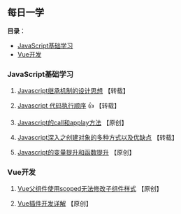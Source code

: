 ## 每日一学
**目录**：

- [JavaScript基础学习](#javascript基础学习)  
- [Vue开发](#vue开发)

### JavaScript基础学习
1. [Javascript继承机制的设计思想](http://www.ruanyifeng.com/blog/2011/06/designing_ideas_of_inheritance_mechanism_in_javascript.html) 【转载】

2. [Javascript 代码执行顺序](https://www.cnblogs.com/wuyepeng/p/10147885.html) :+1: 【转载】

3. [Javascript的call和applay方法](https://github.com/MrGaoGang/lucky_docs/blob/master/article/javascript/Javascript%E7%9A%84call%E5%92%8Capplay%E6%96%B9%E6%B3%95.md) 【原创】

4. [Javascript深入之创建对象的多种方式以及优缺点](https://github.com/mqyqingfeng/Blog/blob/master/articles/%E6%B7%B1%E5%85%A5%E7%B3%BB%E5%88%97%E6%96%87%E7%AB%A0/JavaScript%E6%B7%B1%E5%85%A5%E4%B9%8B%E5%88%9B%E5%BB%BA%E5%AF%B9%E8%B1%A1%E7%9A%84%E5%A4%9A%E7%A7%8D%E6%96%B9%E5%BC%8F%E4%BB%A5%E5%8F%8A%E4%BC%98%E7%BC%BA%E7%82%B9.md) 【转载】

5. [Javascript的变量提升和函数提升](https://github.com/MrGaoGang/lucky_docs/blob/master/article/javascript/Javascript%E7%9A%84%E5%8F%98%E9%87%8F%E6%8F%90%E5%8D%87%E5%92%8C%E5%87%BD%E6%95%B0%E6%8F%90%E5%8D%87%20.md) 【原创】


### Vue开发

1. [Vue父组件使用scoped无法修改子组件样式](https://github.com/MrGaoGang/lucky_docs/blob/master/article/vue/Vue%E7%88%B6%E7%BB%84%E4%BB%B6%E4%BD%BF%E7%94%A8scoped%E6%97%A0%E6%B3%95%E4%BF%AE%E6%94%B9%E5%AD%90%E7%BB%84%E4%BB%B6%E6%A0%B7%E5%BC%8F.md) 【原创】

2. [Vue插件开发详解](https://github.com/MrGaoGang/lucky_docs/blob/master/article/vue/Vue%E4%B8%AD%E6%8F%92%E4%BB%B6%E5%BC%80%E5%8F%91%E7%9A%84%E5%9B%9B%E7%A7%8D%E6%96%B9%E5%BC%8F.md) 【原创】